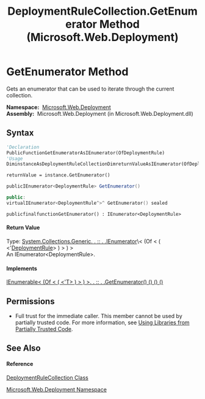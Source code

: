 ﻿---
title: DeploymentRuleCollection.GetEnumerator Method  (Microsoft.Web.Deployment)
TOCTitle: GetEnumerator Method
ms:assetid: M:Microsoft.Web.Deployment.DeploymentRuleCollection.GetEnumerator
ms:mtpsurl: https://msdn.microsoft.com/en-us/library/microsoft.web.deployment.deploymentrulecollection.getenumerator(v=VS.90)
ms:contentKeyID: 20209142
ms.date: 05/02/2012
mtps_version: v=VS.90
f1_keywords:
- Microsoft.Web.Deployment.DeploymentRuleCollection.GetEnumerator
dev_langs:
- CSharp
- JScript
- VB
- c++
api_location:
- Microsoft.Web.Deployment.dll
api_name:
- Microsoft.Web.Deployment.DeploymentRuleCollection.GetEnumerator
api_type:
- Managed
topic_type:
- apiref
- kbSyntax
product_family_name: VS
ROBOTS: INDEX,FOLLOW
---

# GetEnumerator Method

Gets an enumerator that can be used to iterate through the current collection.

**Namespace:**  [Microsoft.Web.Deployment](microsoft-web-deployment-namespace.md)  
**Assembly:**  Microsoft.Web.Deployment (in Microsoft.Web.Deployment.dll)

## Syntax

``` vb
'Declaration
PublicFunctionGetEnumeratorAsIEnumerator(OfDeploymentRule)
'Usage
DiminstanceAsDeploymentRuleCollectionDimreturnValueAsIEnumerator(OfDeploymentRule)

returnValue = instance.GetEnumerator()
```

``` csharp
publicIEnumerator<DeploymentRule> GetEnumerator()
```

``` c++
public:
virtualIEnumerator<DeploymentRule^>^ GetEnumerator() sealed
```

``` jscript
publicfinalfunctionGetEnumerator() : IEnumerator<DeploymentRule>
```

#### Return Value

Type: [System.Collections.Generic. . :: . .IEnumerator](https://msdn.microsoft.com/en-us/library/78dfe2yb\(v=vs.90\))\< (Of \< ( \<'[DeploymentRule](deploymentrule-class-microsoft-web-deployment.md)\> ) \> ) \>  
An IEnumerator\<DeploymentRule\>.  

#### Implements

[IEnumerable\< (Of \< ( \<'T\> ) \> ) \>. . :: . .GetEnumerator() () () ()](https://msdn.microsoft.com/en-us/library/s793z9y2\(v=vs.90\))  

## Permissions

  - Full trust for the immediate caller. This member cannot be used by partially trusted code. For more information, see [Using Libraries from Partially Trusted Code](https://msdn.microsoft.com/en-us/library/8skskf63\(v=vs.90\)).

## See Also

#### Reference

[DeploymentRuleCollection Class](deploymentrulecollection-class-microsoft-web-deployment.md)

[Microsoft.Web.Deployment Namespace](microsoft-web-deployment-namespace.md)

